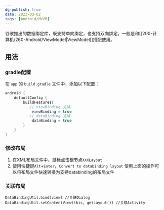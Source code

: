 ```yaml
---
dg-publish: true
date: 2023-03-02
tags: [Android/MVVM]
---
```

谷歌推出的数据绑定库，既支持单向绑定，也支持双向绑定。一般是和[[200-计算机/260-Android/ViewModel\|ViewModel]]搭配使用。

## 用法
### gradle配置
在 `app` 的 `build.gradle` 文件中，添加以下配置：

```groovy
android {
    defaultConfig {
        buildFeatures{
           // viewBinding 支持，
            viewBinding = true
           // dataBinding 支持
            dataBinding = true
        }
    }
}
```


### 修改布局
1. 在XML布局文件中，鼠标点击根节点`XXXLayout`
2. 使用快捷键`Alt`+`Enter`，`Convert to databinding layout`
使用上面的操作可以将布局文件快速转换为支持databinding的布局文件

### 关联布局
```
DataBindingUtil.bind(view) //关联Dialog
DataBindingUtil.setContentView(this, getLayout()) //关联Activity
```

